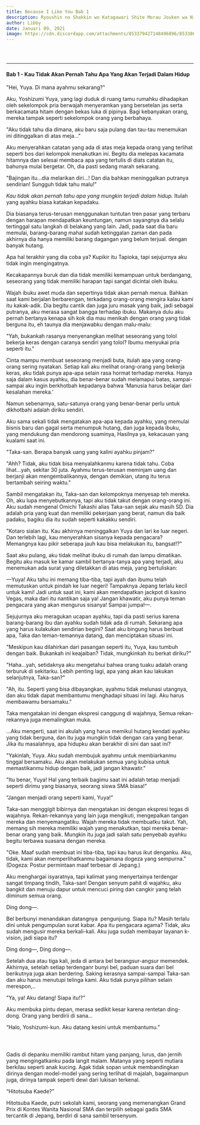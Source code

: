 ```yaml
---
title: Because I Like You Bab 1
description: Ryoushin no Shakkin wo Katagawari Shite Morau Jouken wa Nihon’ichi Kawaii Joshikousei to Issho ni Kurasu Koto Deshita Bahasa Indonesia
author: Libby
date: Januari 09, 2021
image: https://cdn.discordapp.com/attachments/853379427148496896/853386059308072970/1.jpg
---
```


 <div style="clear: both;"><a href="https://cdn.discordapp.com/attachments/853379427148496896/853386059308072970/1.jpg" style="display: block; padding: 1em 0px; text-align: center;"><img alt="" border="0" data-original-height="342" data-original-width="650" src="https://cdn.discordapp.com/attachments/853379427148496896/853386059308072970/1.jpg" /></a></div>
    <hr />
    <!-- Content -->
<h4>Bab 1 - Kau Tidak Akan Pernah Tahu Apa Yang Akan Terjadi Dalam Hidup</h4>

<p>"Hei, Yuya. Di mana ayahmu sekarang?"</p>
    <p>Aku, Yoshizumi Yuya, yang lagi duduk di ruang tamu rumahku dihadapkan oleh sekelompok pria berwajah menyeramkan yang bersetelan jas serta berkacamata hitam dengan bekas luka di pipinya. Bagi kebanyakan orang, mereka tampak seperti sekelompok orang yang berbahaya.</p>
    <p>"Aku tidak tahu dia dimana, aku baru saja pulang dan tau-tau menemukan ini ditinggalkan di atas meja..."</p>
    <p>Aku menyerahkan catatan yang ada di atas meja kepada orang yang terlihat seperti bos dari kelompok menakutkan ini. Begitu dia melepas kacamata hitamnya dan selesai membaca apa yang tertulis di diats catatan itu, bahunya mulai bergetar. Oh, dia pasti sedang marah sekarang.</p>
    <p>"Bajingan itu...dia melarikan diri...! Dan dia bahkan meninggalkan putranya sendirian! Sungguh tidak tahu malu!"</p>
    <p><em>Kau tidak akan pernah tahu apa yang mungkin terjadi dalam hidup.</em> Itulah yang ayahku biasa katakan kepadaku.</p>
    <p>Dia biasanya terus-terusan menggunakan tuntutan tren pasar yang terbaru dengan harapan mendapatkan keuntungan, namun sayangnya dia selalu tertinggal satu langkah di belakang yang lain. Jadi, pada saat dia baru memulai, barang-barang mahal sudah ketinggalan zaman dan pada akhirnya dia hanya memiliki barang dagangan yang belum terjual. dengan banyak hutang.</p>
    <p>Apa hal terakhir yang dia coba ya? Kupikir itu Tapioka, tapi sejujurnya aku tidak ingin mengingatnya.</p>
    <p>Kecakapannya buruk dan dia tidak memiliki kemampuan untuk berdangang, seseorang yang tidak memiliki harapan tapi sangat dicintai oleh ibuku. </p>
    <p>Wajah ibuku awet muda dan sepertinya tidak akan pernah menua. Bahkan saat kami berjalan berbarengan, terkadang orang-orang mengira kalau kami itu kakak-adik. Dia begitu cantik dan juga juru masak yang baik, jadi sebagai putranya, aku merasa sangat bangga terhadap ibuku. Makanya dulu aku pernah bertanya kenapa sih kok dia mau menikah dengan orang yang tidak berguna itu, eh taunya dia menjawabku dengan malu-malu:</p>
    <p>"Yah, bukankah rasanya menyenangkan melihat seseorang yang tolol bekerja keras dengan caranya sendiri yang tolol? Ibumu menyukai pria seperti itu."</p>
    <p>Cinta mampu membuat seseorang menjadi buta, itulah apa yang orang-orang sering nyatakan. Setiap kali aku melihat orang-orang yang bekerja keras, aku tidak punya apa-apa selain rasa hormat terhadap mereka. Hanya saja dalam kasus ayahku, dia benar-benar sudah melamapui batas, sampai-sampai aku ingin berkhotbah kepadanya bahwa &#8216;Manusia harus belajar dari kesalahan mereka.&#8217; </p>
    <p>Namun sebenarnya, satu-satunya orang yang benar-benar perlu untuk dikhotbahi adalah diriku sendiri.</p>
    <p>Aku sama sekali tidak mengatakan apa-apa kepada ayahku, yang memulai bisnis baru dan gagal serta menumpuk hutang, dan juga kepada ibuku, yang mendukung dan mendorong suaminya, Hasilnya ya, kekacauan yang kualami saat ini.</p>
    <p>"Taka-san. Berapa banyak uang yang kalini ayahku pinjam?" </p>
    <p>"Ahh? Tidak, aku tidak bisa menyalahkanmu karena tidak tahu. Coba lihat...yah, sekitar 30 juta. Ayahmu terus-terusan meminjam uang dan berjanji akan mengembalikannya, dengan demikian, utang itu terus bertambah seiring waktu."</p>
    <p>Sambil mengatakan itu, Taka-san dan kelompoknya menyesap teh mereka. Oh, aku lupa menyebutkannya, tapi aku tidak takut dengan orang-orang ini. Aku sudah mengenal Omichi Takashi alias Taka-san sejak aku masih SD. Dia adalah pria yang kuat dan memiliki pekerjaan yang berat, namun dia baik padaku, bagiku dia itu sudah seperti kakakku sendiri.</p>
    <p>"Kotaro sialan itu. Kau akhirnya meninggalkan Yuya dan lari ke luar negeri. Dan terlebih lagi, kau menyerahkan sisanya kepada pengacara? Memangnya kau pikir seberapa jauh kau bisa melakukan itu, bangsat!?"</p>
    <p>Saat aku pulang, aku tidak melihat ibuku di rumah dan lampu dimatikan. Begitu aku masuk ke kamar sambil bertanya-tanya apa yang terjadi, aku menemukan ada surat yang diletakkan di atas meja, yang bertuliskan:</p>
    <p>&#8212;Yuya! Aku tahu ini memang tiba-tiba, tapi ayah dan ibumu telah memutuskan untuk pindah ke luar negeri! Tampaknya Jepang terlalu kecil untuk kami! Jadi untuk saat ini, kami akan mendapatkan jackpot di kasino Vegas, maka dari itu nantikan saja ya! Jangan khawatir, aku punya teman pengacara yang akan mengurus sisanya! Sampai jumpa!&#8212;.</p>
    <p>Sejujurnya aku meragukan ucapan ayahku, tapi dia pasti serius karena barang-barang ibu dan ayahku sudah tidak ada di rumah. Sekarang apa yang harus kulakukan sendirian begini? Saat aku bingung harus berbuat apa, Taka dan teman-temannya datang, dan menciptakan situasi ini.</p>
    <p>"Meskipun kau dilahirkan dari pasangan seperti itu, Yuya, kau tumbuh dengan baik. Bukankah ini keajaiban? Tidak, mungkinkah itu berkat diriku?"</p>
    <p>"Haha...yah, setidaknya aku mengetahui bahwa orang tuaku adalah orang terburuk di sekitarku. Lebih penting lagi, apa yang akan kau lakukan selanjutnya, Taka-san?"</p>
    <p>"Ah, itu. Seperti yang bisa dibayangkan, ayahmu tidak melunasi utangnya, dan aku tidak dapat membantumu menghadapi situasi ini lagi. Aku harus membawamu bersamaku."</p>
    <p>Taka mengatakan ini dengan ekspresi canggung di wajahnya, Semua rekan-rekannya juga memalingkan muka.</p>
    <p>&#8230;Aku mengerti, saat ini akulah yang harus memikul hutang kendati ayahku yang tidak berguna, dan itu juga mungkin tidak dengan cara yang benar. Jika itu masalahnya, apa hidupku akan berakhir di sini dan saat ini?</p>
    <p>"Yakinlah, Yuya. Aku sudah membujuk ayahmu untuk membiarkanmu tinggal bersamaku. Aku akan melakukan semua yang kubisa untuk memastikanmu hidup dengan baik, jadi jangan khawatir."</p>
    <p>"Itu benar, Yuya! Hal yang terbaik bagimu saat ini adalah tetap menjadi seperti dirimu yang biasanya, seorang siswa SMA biasa!"</p>
    <p>&#8220;Jangan menjadi orang seperti kami, Yuya!&#8221;</p>
    <p>Taka-san menggigit bibirnya dan mengatakan ini dengan ekspresi tegas di wajahnya. Rekan-rekannya yang lain juga mengikuti, mengepalkan tangan mereka dan menyemangatiku. Wajah mereka tidak membuatku takut. Yah, memang sih mereka memiliki wajah yang menakutkan, tapi mereka benar-benar orang yang baik. Mungkin itu juga jadi salah satu penyebab ayahku begitu terbawa suasana dengan mereka.</p>
    <p>"Oke. Maaf sudah membuat ini tiba-tiba, tapi kau harus ikut denganku. Aku, tidak, kami akan memperlihatkanmu bagaimana dogeza yang sempurna." (Dogeza: Postur permintaan maaf terbesar di Jepang.)</p>
    <p>Aku menghargai isyaratnya, tapi kalimat yang menyertainya terdengar sangat timpang tindih, Taka-san! Dengan senyum pahit di wajahku, aku bangkit dan menuju dapur untuk mencuci piring dan cangkir yang telah diminum semua orang.</p>
    <p>Ding dong&#8212;.</p>
    <p>Bel berbunyi menandakan datangnya &nbsp;pengunjung. Siapa itu? Masih terlalu dini untuk pengumpulan surat kabar. Apa itu pengacara agama? Tidak, aku sudah mengusir mereka berkali-kali. Aku juga sudah membayar layanan k-vision, jadi siapa itu?</p>
    <p>Ding dong&#8212;, Ding dong&#8212;.</p>
    <p>Setelah dua atau tiga kali, jeda di antara bel berangsur-angsur memendek. Akhirnya, setelah setiap terdenganr bunyi bel, paduan suara dari bel berikutnya juga akan berdering. Saking kerasnya sampai-sampai Taka-san dan aku harus menutupi telinga kami. Aku tidak punya pilihan selain merespon,..</p>
    <p>"Ya, ya! Aku datang! Siapa itu!?"</p>
    <p>Aku membuka pintu depan, merasa sedikit kesar karena rentetan ding-dong. Orang yang berdirii di sana&#8230;</p>
    <p>&#8220;Halo, Yoshizumi-kun. Aku datang kesini untuk membantumu.&#8221;</p>
    <div class="separator" style="clear: both;"><a href="https://cdn.discordapp.com/attachments/853379427148496896/853386059937480754/a1.jpg" style="display: block; padding: 1em 0px; text-align: center;"><img alt="" border="0" data-original-height="2048" data-original-width="1443" src="https://cdn.discordapp.com/attachments/853379427148496896/853386059937480754/a1.jpg" /></a></div>
    <p>Gadis di depanku memiliki rambut hitam yang panjang, lurus, dan jernih yang mengingatkanku pada langit malam. Matanya yang seperti mutiara berkilau seperti anak kucing. Agak tidak sopan untuk membandingkan dirinya dengan model-model yang sering terlihat di majalah, bagaimanpun juga, dirinya tampak seperti dewi dari lukisan terkenal.</p>
    <p>&#8220;Hitotsuba Kaede?&#8221;</p>
    <p>Hitotsuba Kaede, putri sekolah kami, seorang yang memenangkan Grand Prix di Kontes Wanita Nasional SMA dan terpilih sebagai gadis SMA tercantik di Jepang, berdiri di sana sambil tersenyum.</p>
